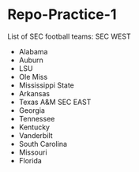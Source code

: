 # Repo-Practice-1

List of SEC football teams:
SEC WEST
* Alabama
* Auburn
* LSU
* Ole Miss
* Mississippi State
* Arkansas
* Texas A&M
SEC EAST
* Georgia
* Tennessee
* Kentucky
* Vanderbilt
* South Carolina
* Missouri
* Florida